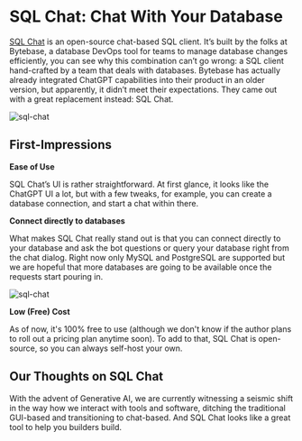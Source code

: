 # SQL Chat: Chat With Your Database

[SQL Chat](https://github.com/sqlchat/sqlchat) is an open-source chat-based SQL client. It’s built by the folks at Bytebase, a database DevOps tool for teams to manage database changes efficiently, you can see why this combination can’t go wrong: a SQL client hand-crafted by a team that deals with databases. Bytebase has actually already integrated ChatGPT capabilities into their product in an older version, but apparently, it didn’t meet their expectations. They came out with a great replacement instead: SQL Chat.

![sql-chat](/blog/assets/sql-chat/sqlchat.webp)

## First-Impressions

**Ease of Use**

SQL Chat’s UI is rather straightforward. At first glance, it looks like the ChatGPT UI a lot, but with a few tweaks, for example, you can create a database connection, and start a chat within there.

**Connect directly to databases**

What makes SQL Chat really stand out is that you can connect directly to your database and ask the bot questions or query your database right from the chat dialog. Right now only MySQL and PostgreSQL are supported but we are hopeful that more databases are going to be available once the requests start pouring in.

![sql-chat](/blog/assets/sql-chat/db-connections.webp)

**Low (Free) Cost**

As of now, it's 100% free to use (although we don't know if the author plans to roll out a pricing plan anytime soon). To add to that, SQL Chat is open-source, so you can always self-host your own.

## Our Thoughts on SQL Chat

With the advent of Generative AI, we are currently witnessing a seismic shift in the way how we interact with tools and software, ditching the traditional GUI-based and transitioning to chat-based. And SQL Chat looks like a great tool to help you builders build.